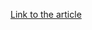 [Link to the article](https://whitehouse.gov/briefing-room/presidential-actions/2021/05/12/executive-order-on-improving-the-nations-cybersecurity/)
